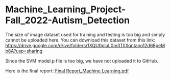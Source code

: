 # Machine_Learning_Project-Fall_2022-Autism_Detection

The size of image dataset used for training and testing is too big and simply cannot be uploaded here. You can download this dataset from this link: https://drive.google.com/drive/folders/1XQU0pluL0m3TIlXqntano12d68peMb8A?usp=sharing

Since the SVM model.p file is too big, we have not uploaded it to GitHub.

Here is the final report: 
[Final Report_Machine Learning.pdf](https://github.com/Lammartial/Machine_Learning_Project-Fall_2022-Autism_Detection/files/10811134/Final.Report_Machine.Learning.pdf)

